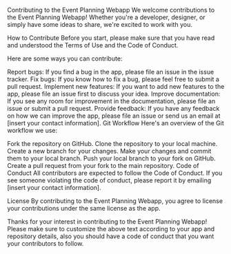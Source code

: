 Contributing to the Event Planning Webapp
We welcome contributions to the Event Planning Webapp! Whether you're a developer, designer, or simply have some ideas to share, we're excited to work with you.

How to Contribute
Before you start, please make sure that you have read and understood the Terms of Use and the Code of Conduct.

Here are some ways you can contribute:

Report bugs: If you find a bug in the app, please file an issue in the issue tracker.
Fix bugs: If you know how to fix a bug, please feel free to submit a pull request.
Implement new features: If you want to add new features to the app, please file an issue first to discuss your idea.
Improve documentation: If you see any room for improvement in the documentation, please file an issue or submit a pull request.
Provide feedback: If you have any feedback on how we can improve the app, please file an issue or send us an email at [insert your contact information].
Git Workflow
Here's an overview of the Git workflow we use:

Fork the repository on GitHub.
Clone the repository to your local machine.
Create a new branch for your changes.
Make your changes and commit them to your local branch.
Push your local branch to your fork on GitHub.
Create a pull request from your fork to the main repository.
Code of Conduct
All contributors are expected to follow the Code of Conduct. If you see someone violating the code of conduct, please report it by emailing [insert your contact information].

License
By contributing to the Event Planning Webapp, you agree to license your contributions under the same license as the app.

Thanks for your interest in contributing to the Event Planning Webapp!
Please make sure to customize the above text according to your app and repository details, also you should have a code of conduct that you want your contributors to follow.
